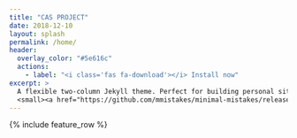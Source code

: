 ```yaml
---
title: "CAS PROJECT"
date: 2018-12-10
layout: splash
permalink: /home/
header:
  overlay_color: "#5e616c"
  actions:
    - label: "<i class='fas fa-download'></i> Install now"
excerpt: >
  A flexible two-column Jekyll theme. Perfect for building personal sites, blogs, and portfolios.<br />
  <small><a href="https://github.com/mmistakes/minimal-mistakes/releases/tag/4.14.1">Latest release v4.14.1</a></small>
---
```


{% include feature_row %}
